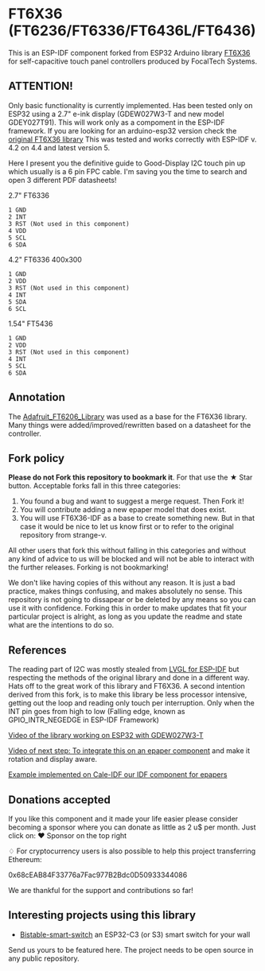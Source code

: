 # FT6X36 (FT6236/FT6336/FT6436L/FT6436)
This is an ESP-IDF component forked from ESP32 Arduino library [FT6X36](https://github.com/strange-v/FT6X36) for self-capacitive touch panel controllers produced by FocalTech Systems.

## ATTENTION!
Only basic functionality is currently implemented. Has been tested only on ESP32 using a 2.7" e-ink display (GDEW027W3-T and new model GDEY027T91).
This will work only as a compoment in the ESP-IDF framework. If you are looking for an arduino-esp32 version check the [original FT6X36 library](https://github.com/strange-v/FT6X36)
This was tested and works correctly with ESP-IDF v. 4.2 on 4.4 and latest version 5.

Here I present you the definitive guide to Good-Display I2C touch pin up which usually is a 6 pin FPC cable. I'm saving you the time to search and open 3 different PDF datasheets!

2.7" FT6336

```
1 GND
2 INT
3 RST (Not used in this component)
4 VDD
5 SCL
6 SDA
```

4.2" FT6336 400x300

```
1 GND
2 VDD
3 RST (Not used in this component)
4 INT
5 SDA
6 SCL
```

1.54" FT5436

```
1 GND
2 VDD
3 RST (Not used in this component)
4 INT
5 SCL
6 SDA
```

## Annotation
The [Adafruit_FT6206_Library](https://github.com/adafruit/Adafruit_FT6206_Library) was used as a base for the FT6X36 library. Many things were added/improved/rewritten based on a datasheet for the controller.


## Fork policy

**Please do not Fork this repository to bookmark it**. For that use the ★ Star button. Acceptable forks fall in this three categories:

1. You found a bug and want to suggest a merge request. Then Fork it!
2. You will contribute adding a new epaper model that does exist.
3. You will use FT6X36-IDF as a base to create something new. But in that case it would be nice to let us know first or to refer to the original repository from strange-v.

All other users that fork this without falling in this categories and without any kind of advice to us will be blocked and will not be able to interact with the further releases. Forking is not bookmarking!

We don't like having copies of this without any reason. It is just a bad practice, makes things confusing, and makes absolutely no sense. This repository is not going to dissapear or be deleted by any means so you can use it with confidence.
Forking this in order to make updates that fit your particular project is alright, as long as you update the readme and state what are the intentions to do so.

## References

The reading part of I2C was mostly stealed from [LVGL for ESP-IDF](https://github.com/lvgl/lv_port_esp32) but respecting the methods of the original library and done in a different way. Hats off to the great work of this library and FT6X36.
A second intention derived from this fork, is to make this library be less processor intensive, getting out the loop and reading only touch per interruption. Only when the INT pin goes from high to low (Falling edge, known as GPIO_INTR_NEGEDGE in ESP-IDF Framework)

[Video of the library working on ESP32 with GDEW027W3-T](https://twitter.com/martinfasani/status/1310294140329041921)

[Video of next step: To integrate this on an epaper component](https://twitter.com/martinfasani/status/1312877893001895943?s=21) and make it rotation and display aware.

[Example implemented on Cale-IDF our IDF component for epapers](https://github.com/martinberlin/cale-idf/wiki/Demo-catalog)

## Donations accepted

If you like this component and it made your life easier please consider becoming a sponsor where you can donate as little as 2 u$ per month. Just click on:
❤ Sponsor  on the top right

♢ For cryptocurrency users is also possible to help this project transferring Ethereum:

0x68cEAB84F33776a7Fac977B2Bdc0D50933344086

We are thankful for the support and contributions so far!

## Interesting projects using this library

- [Bistable-smart-switch](https://github.com/martinberlin/bistable-smart-switch) an ESP32-C3 (or S3) smart switch for your wall

Send us yours to be featured here. The project needs to be open source in any public repository.
